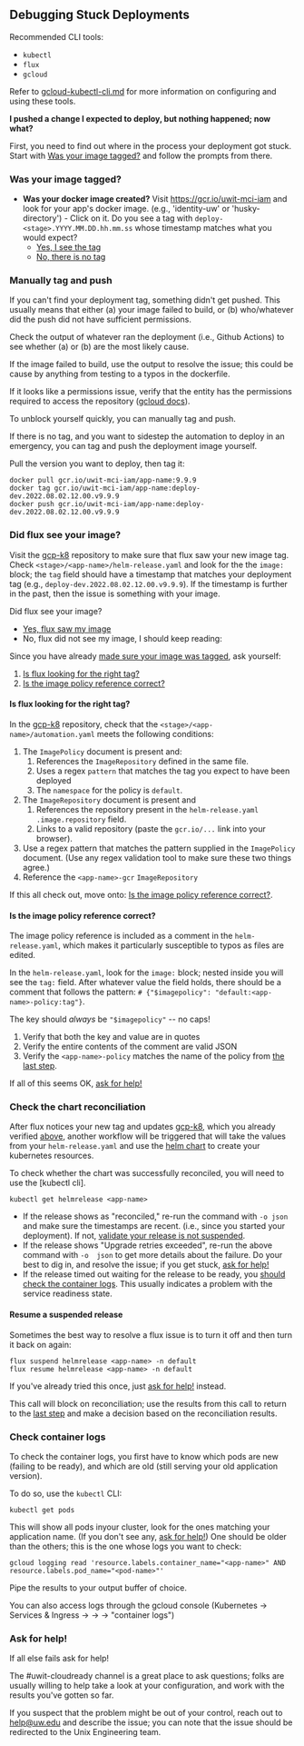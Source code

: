## Debugging Stuck Deployments

Recommended CLI tools:

- `kubectl`
- `flux`
- `gcloud`

Refer to [gcloud-kubectl-cli.md](gcloud-kubectl-cli.md) for more information on 
configuring and using these tools.


**I pushed a change I expected to deploy, but nothing happened; now what?**

First, you need to find out where in the process your deployment got stuck.
Start with [Was your image tagged?](#was-your-image-tagged) and follow the prompts 
from there.


### Was your image tagged?

- **Was your docker image created?** Visit https://gcr.io/uwit-mci-iam and look for your
  app's docker image. (e.g., 'identity-uw' or 'husky-directory') - Click on it. Do 
  you see a tag with `deploy-<stage>.YYYY.MM.DD.hh.mm.ss` whose timestamp matches 
  what you would expect? 
    - [Yes, I see the tag](#did-flux-see-your-image)
    - [No, there is no tag](#manually-tag-and-push)


### Manually tag and push

If you can't find your deployment tag, something didn't get pushed.
This usually means that either 
(a) your image failed to build, or 
(b) who/whatever did the push did not have sufficient permissions.

Check the output of whatever ran the deployment (i.e., Github Actions) to see 
whether (a) or (b) are the most likely cause.

If the image failed to build, use the output to resolve the issue; this could be
cause by anything from testing to a typos in the dockerfile. 

If it looks like a permissions issue, verify that the entity has the
permissions required to access the repository 
([gcloud docs](https://cloud.google.com/container-registry/docs/access-control)).


To unblock yourself quickly, you can manually tag and push.

If there is no tag, and you want to sidestep the 
automation to deploy in an emergency, you can 
tag and push the deployment image yourself.

Pull the version you want to deploy, then tag it:

```
docker pull gcr.io/uwit-mci-iam/app-name:9.9.9
docker tag gcr.io/uwit-mci-iam/app-name:deploy-dev.2022.08.02.12.00.v9.9.9 
docker push gcr.io/uwit-mci-iam/app-name:deploy-dev.2022.08.02.12.00.v9.9.9
```

### Did flux see your image?

Visit the [gcp-k8] repository to make sure that flux saw your new image tag. 
Check `<stage>/<app-name>/helm-release.yaml` and look for the the `image:` block;
the `tag` field should have a timestamp that matches your deployment tag 
(e.g., `deploy-dev.2022.08.02.12.00.v9.9.9`). If the timestamp is further in the past,
then the issue is something with your image.

Did flux see your image?

- [Yes, flux saw my image](#check-the-chart-reconciliation)
- No, flux did not see my image, I should keep reading:


Since you have already [made sure your image was tagged](#was-your-image-tagged), 
ask yourself:

1. [Is flux looking for the right tag?](#is-flux-looking-for-the-right-tag)
2. [Is the image policy reference correct?](#is-the-image-policy-reference-correct)

#### Is flux looking for the right tag?

In the [gcp-k8] repository, check that the `<stage>/<app-name>/automation.yaml` 
meets the following conditions:

1. The `ImagePolicy` document is present and:
   1. References the `ImageRepository` defined in the same file.
   2. Uses a regex `pattern` that matches the tag you expect to have been deployed
   3. The `namespace` for the policy is `default`.
2. The `ImageRepository` document is present and
   1. References the repository present in the `helm-release.yaml` `.image.repository` field.
   2. Links to a valid repository (paste the `gcr.io/...` link into your browser).
3. Use a regex pattern that matches the pattern supplied in the `ImagePolicy` document.
   (Use any regex validation tool to make sure these two things agree.)
4. Reference the `<app-name>-gcr` `ImageRepository`

If this all check out, move onto: [Is the image policy reference correct?](#is-the-image-policy-reference-correct).


#### Is the image policy reference correct?

The image policy reference is included as a comment in the `helm-release.yaml`, which
makes it particularly susceptible to typos as files are edited. 

In the `helm-release.yaml`, look for the `image:` block; nested inside you will see 
the `tag:` field. After whatever value the field holds, there should be a comment 
that follows the pattern: `# {"$imagepolicy": "default:<app-name>-policy:tag"}`.

The key should *always* be `"$imagepolicy"` -- no caps!

1. Verify that both the key and value are in quotes
2. Verify the entire contents of the comment are valid JSON
3. Verify the `<app-name>-policy` matches the name of the policy from 
   [the last step](#is-flux-looking-for-the-right-tag).

If all of this seems OK, [ask for help!]

### Check the chart reconciliation

After flux notices your new tag and updates [gcp-k8], which you already verified 
[above](#did-flux-see-your-image), another workflow will be 
triggered that will take the values from your `helm-release.yaml` and use the [helm 
chart] to create your kubernetes resources.

To check whether the chart was successfully reconciled, you will need to use the 
[kubectl cli]. 

```
kubectl get helmrelease <app-name>
```

- If the release shows as "reconciled,"
  re-run the command with `-o json` and make sure the timestamps are recent. (i.e., 
  since you started your deployment). If not, 
  [validate your release is not suspended](#resume-a-suspended-release).
- If the release shows "Upgrade retries exceeded", re-run the above command with `-o 
  json` to get more details about the failure. Do your best to dig in, and resolve 
  the issue; if you get stuck, [ask for help!]
- If the release timed out waiting for the release to be ready, you 
  [should check the container logs](#check-container-logs). 
  This usually indicates a problem with the service readiness state.

#### Resume a suspended release

Sometimes the best way to resolve a flux issue is to turn it off and then 
turn it back on again:

```
flux suspend helmrelease <app-name> -n default
flux resume helmrelease <app-name> -n default
```

If you've already tried this once, just [ask for help!] instead.

This call will block on reconciliation; use the results from this call to 
return to the [last step](#check-the-chart-reconciliation) and make a decision
based on the reconciliation results. 

### Check container logs

To check the container logs, you first have to know which pods are new (failing to 
be ready), and which are old (still serving your old application version).

To do so, use the `kubectl` CLI:

```
kubectl get pods
```

This will show all pods inyour cluster, look for the ones matching your application 
name. (If you don't see any, [ask for help!]) One should be older than the others; 
this is the one whose logs you want to check:

```
gcloud logging read 'resource.labels.container_name="<app-name>" AND resource.labels.pod_name="<pod-name>"'
```

Pipe the results to your output buffer of choice. 


You can also access logs through the gcloud console 
(Kubernetes -> Services & Ingress -> <app-name> -> <pod-name> -> "container logs")

### Ask for help!

If all else fails ask for help! 

The #uwit-cloudready channel is a great place to ask questions; folks are usually 
willing to help take a look at your configuration, and work with the results you've 
gotten so far.

If you suspect that the problem might be out of your control, reach out to help@uw.edu 
and describe the issue; you can note that the issue should be redirected to the 
Unix Engineering team.

[helm chart]: https://github.com/uw-iti-app-platform/helm-charts/tree/main/basic-web-service
[gcp-k8]: https://github.com/uwit-iam/gcp-k8
[ask for help!]: #ask-for-help
